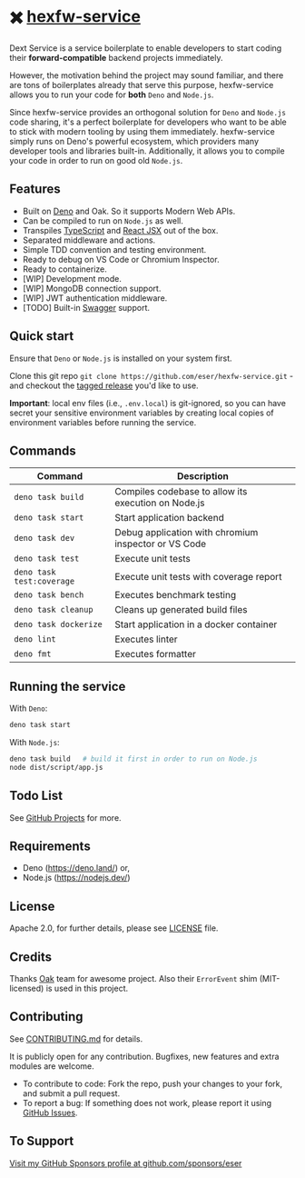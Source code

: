 # ✖️ [hexfw-service](https://github.com/eser/hexfw-service)

Dext Service is a service boilerplate to enable developers to start coding their
**forward-compatible** backend projects immediately.

However, the motivation behind the project may sound familiar, and there are
tons of boilerplates already that serve this purpose, hexfw-service allows you to
run your code for **both** `Deno` and `Node.js`.

Since hexfw-service provides an orthogonal solution for `Deno` and `Node.js` code
sharing, it's a perfect boilerplate for developers who want to be able to stick
with modern tooling by using them immediately. hexfw-service simply runs on Deno's
powerful ecosystem, which providers many developer tools and libraries built-in.
Additionally, it allows you to compile your code in order to run on good old
`Node.js`.

## Features

- Built on [Deno](https://deno.land) and Oak. So it supports Modern Web APIs.
- Can be compiled to run on `Node.js` as well.
- Transpiles [TypeScript](https://www.typescriptlang.org/) and
  [React JSX](https://reactjs.org/) out of the box.
- Separated middleware and actions.
- Simple TDD convention and testing environment.
- Ready to debug on VS Code or Chromium Inspector.
- Ready to containerize.
- [WIP] Development mode.
- [WIP] MongoDB connection support.
- [WIP] JWT authentication middleware.
- [TODO] Built-in [Swagger](https://swagger.io) support.

## Quick start

Ensure that `Deno` or `Node.js` is installed on your system first.

Clone this git repo `git clone https://github.com/eser/hexfw-service.git` -
and checkout the
[tagged release](https://github.com/eser/hexfw-service/releases) you'd like
to use.

**Important**: local env files (i.e., `.env.local`) is git-ignored, so you can
have secret your sensitive environment variables by creating local copies of
environment variables before running the service.

## Commands

| Command                   | Description                                          |
| ------------------------- | ---------------------------------------------------- |
| `deno task build`         | Compiles codebase to allow its execution on Node.js  |
| `deno task start`         | Start application backend                            |
| `deno task dev`           | Debug application with chromium inspector or VS Code |
| `deno task test`          | Execute unit tests                                   |
| `deno task test:coverage` | Execute unit tests with coverage report              |
| `deno task bench`         | Executes benchmark testing                           |
| `deno task cleanup`       | Cleans up generated build files                      |
| `deno task dockerize`     | Start application in a docker container              |
| `deno lint`               | Executes linter                                      |
| `deno fmt`                | Executes formatter                                   |

## Running the service

With `Deno`:

```bash
deno task start
```

With `Node.js`:

```bash
deno task build   # build it first in order to run on Node.js
node dist/script/app.js
```

## Todo List

See [GitHub Projects](https://github.com/eser/hexfw-service/projects) for
more.

## Requirements

- Deno (https://deno.land/) or,
- Node.js (https://nodejs.dev/)

## License

Apache 2.0, for further details, please see [LICENSE](LICENSE) file.

## Credits

Thanks [Oak](https://github.com/oakserver/oak) team for awesome project. Also
their `ErrorEvent` shim (MIT-licensed) is used in this project.

## Contributing

See [CONTRIBUTING.md](CONTRIBUTING.md) for details.

It is publicly open for any contribution. Bugfixes, new features and extra
modules are welcome.

- To contribute to code: Fork the repo, push your changes to your fork, and
  submit a pull request.
- To report a bug: If something does not work, please report it using
  [GitHub Issues](https://github.com/eser/hexfw-service/issues).

## To Support

[Visit my GitHub Sponsors profile at github.com/sponsors/eser](https://github.com/sponsors/eser)

